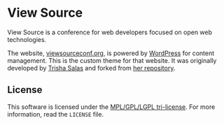 View Source
===========

View Source is a conference for web developers focused on open 
web technologies.

The website, [viewsourceconf.org][viewsource], is powered by [WordPress][wordpress] for content management. This is the custom 
theme for that website. It was originally developed by [Trisha Salas][trisha] and forked from [her repository][repo].

[viewsource]: https://viewsourceconf.org
[wordpress]: https://www.wordpress.org
[trisha]: http://trishasalas.com
[repo]: https://github.com/trishasalas/viewsource

License
-------

This software is licensed under the [MPL/GPL/LGPL tri-license][MPL]. 
For more information, read the ``LICENSE`` file.

[MPL]: https://www.mozilla.org/MPL/
